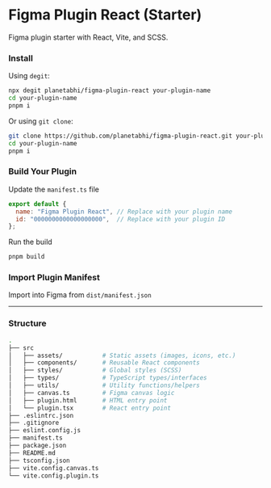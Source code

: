 # Figma Plugin React (Starter)
Figma plugin starter with React, Vite, and SCSS.

### Install
Using `degit`:
```bash
npx degit planetabhi/figma-plugin-react your-plugin-name
cd your-plugin-name
pnpm i
```

Or using `git clone`:
```bash
git clone https://github.com/planetabhi/figma-plugin-react.git your-plugin-name
cd your-plugin-name
pnpm i
```

### Build Your Plugin
Update the `manifest.ts` file
```js
export default {
  name: "Figma Plugin React", // Replace with your plugin name
  id: "0000000000000000000",  // Replace with your plugin ID
};
```

Run the build
```bash
pnpm build
```

### Import Plugin Manifest
Import into Figma from `dist/manifest.json`

---

### Structure
```bash
.
├── src
│   ├── assets/           # Static assets (images, icons, etc.)
│   ├── components/       # Reusable React components
│   ├── styles/           # Global styles (SCSS)
│   ├── types/            # TypeScript types/interfaces
│   ├── utils/            # Utility functions/helpers
│   ├── canvas.ts         # Figma canvas logic
│   ├── plugin.html       # HTML entry point
│   └── plugin.tsx        # React entry point
├── .eslintrc.json
├── .gitignore
├── eslint.config.js
├── manifest.ts
├── package.json
├── README.md
├── tsconfig.json
├── vite.config.canvas.ts
└── vite.config.plugin.ts
```
